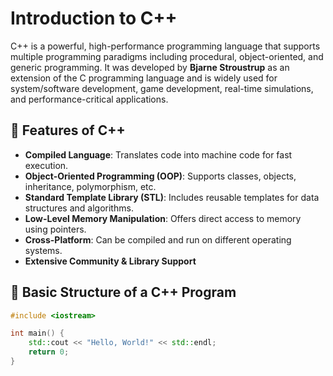 # Introduction to C++

C++ is a powerful, high-performance programming language that supports multiple programming paradigms including procedural, object-oriented, and generic programming. It was developed by **Bjarne Stroustrup** as an extension of the C programming language and is widely used for system/software development, game development, real-time simulations, and performance-critical applications.

## 🔧 Features of C++

- **Compiled Language**: Translates code into machine code for fast execution.
- **Object-Oriented Programming (OOP)**: Supports classes, objects, inheritance, polymorphism, etc.
- **Standard Template Library (STL)**: Includes reusable templates for data structures and algorithms.
- **Low-Level Memory Manipulation**: Offers direct access to memory using pointers.
- **Cross-Platform**: Can be compiled and run on different operating systems.
- **Extensive Community & Library Support**

## 🧱 Basic Structure of a C++ Program

```cpp
#include <iostream>

int main() {
    std::cout << "Hello, World!" << std::endl;
    return 0;
}
